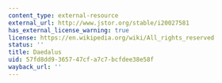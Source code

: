 ```yaml
---
content_type: external-resource
external_url: http://www.jstor.org/stable/i20027581
has_external_license_warning: true
license: https://en.wikipedia.org/wiki/All_rights_reserved
status: ''
title: Daedalus
uid: 57fd8dd9-3657-47cf-a7c7-bcfdee38e58f
wayback_url: ''
---
```

